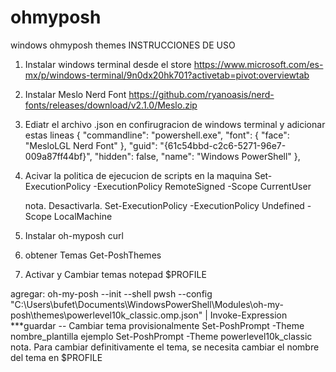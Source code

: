 # ohmyposh
windows ohmyposh themes
INSTRUCCIONES DE USO
1. Instalar windows terminal desde el store
https://www.microsoft.com/es-mx/p/windows-terminal/9n0dx20hk701?activetab=pivot:overviewtab

2. Instalar Meslo Nerd Font
https://github.com/ryanoasis/nerd-fonts/releases/download/v2.1.0/Meslo.zip

3. Ediatr el archivo .json en confirugracion de windows terminal y adicionar estas lineas
{
    "commandline": "powershell.exe",
    "font": 
    {
        "face": "MesloLGL Nerd Font"
    },
    "guid": "{61c54bbd-c2c6-5271-96e7-009a87ff44bf}",
    "hidden": false,
    "name": "Windows PowerShell"
    },

4. Acivar la politica de ejecucion de scripts en la maquina
Set-ExecutionPolicy -ExecutionPolicy RemoteSigned -Scope CurrentUser

	nota. Desactivarla.
	Set-ExecutionPolicy -ExecutionPolicy Undefined -Scope LocalMachine

5. Instalar oh-myposh
curl 

6. obtener Temas
Get-PoshThemes

7. Activar y Cambiar temas
notepad $PROFILE

agregar:
oh-my-posh --init --shell pwsh --config "C:\Users\bufet\Documents\WindowsPowerShell\Modules\oh-my-posh\themes\powerlevel10k_classic.omp.json" | Invoke-Expression
***guardar
-- Cambiar tema provisionalmente
Set-PoshPrompt -Theme nombre_plantilla
ejemplo
Set-PoshPrompt -Theme powerlevel10k_classic
nota. Para cambiar definitivamente el tema, se necesita cambiar el nombre del tema en $PROFILE
